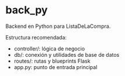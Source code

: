 # back_py

Backend en Python para ListaDeLaCompra.

Estructura recomendada:
- controller/: lógica de negocio
- db/: conexión y utilidades de base de datos
- routes/: rutas y blueprints Flask
- app.py: punto de entrada principal

